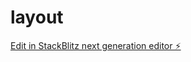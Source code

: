 # layout

[Edit in StackBlitz next generation editor ⚡️](https://stackblitz.com/~/github.com/MissKluck/layout)